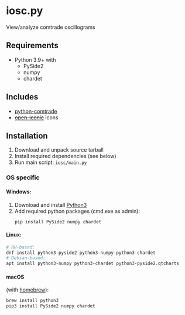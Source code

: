 # iosc.py

View/analyze comtrade oscillograms

## Requirements
- Python 3.9+ with
  - PySide2
  - numpy
  - chardet

## Includes
- [python-comtrade](https://github.com/dparrini/python-comtrade)
- [~~open-iconic~~](https://github.com/iconic/open-iconic) icons

## Installation

1. Download and unpack source tarball
2. Install required dependencies (see below)
3. Run main script: `iosc/main.py`

### OS specific
#### Windows:

1. Download and install [Python3](https://www.python.org/downloads/windows/)
2. Add required python packages (cmd.exe as admin):
   ```shell
   pip install PySide2 numpy chardet
   ```

#### Linux:
```bash
# RH-based:
dnf install python3-pyside2 python3-numpy python3-chardet
# Debian-based:
apt install python3-numpy python3-chardet python3-pyside2.qtcharts
```

#### macOS
(with [homebrew](https://brew.sh/)):
```bash
brew install python3
pip3 install PySide2 numpy chardet
```
